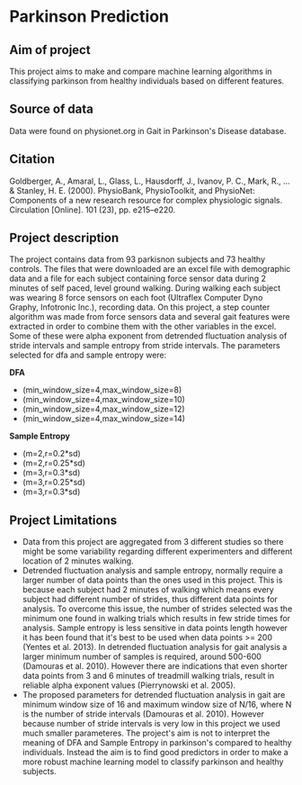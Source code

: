 # Parkinson Prediction

## Aim of project
This project aims to make and compare machine learning algorithms in classifying parkinson from healthy individuals based on different features.

## Source of data
Data were found on physionet.org in Gait in Parkinson's Disease database. 

## Citation
Goldberger, A., Amaral, L., Glass, L., Hausdorff, J., Ivanov, P. C., Mark, R., ... & Stanley, H. E. (2000). PhysioBank, PhysioToolkit, and PhysioNet: Components of a new research resource for complex physiologic signals. Circulation [Online]. 101 (23), pp. e215–e220.

## Project description
The project contains data from 93 parkisnon subjects and 73 healthy controls. The files that were downloaded are an excel file with demographic data and a file for each subject containing force sensor data during 2 minutes of self paced, level ground walking. During walking each subject was wearing 8 force sensors on each foot (Ultraflex Computer Dyno Graphy, Infotronic Inc.), recording data. On this project, a step counter algorithm was made from force sensors data and several gait features were extracted in order to combine them with the other variables in the excel. Some of these were alpha exponent from detrended fluctuation analysis  of stride intervals and sample entropy from stride intervals.  The parameters selected for dfa and sample entropy were:

**DFA**
* (min_window_size=4,max_window_size=8)
* (min_window_size=4,max_window_size=10)
* (min_window_size=4,max_window_size=12)
* (min_window_size=4,max_window_size=14)

**Sample Entropy**
* (m=2,r=0.2*sd)
* (m=2,r=0.25*sd)
* (m=3,r=0.3*sd)
* (m=3,r=0.25*sd)
* (m=3,r=0.3*sd)

## Project Limitations
* Data from this project are aggregated from 3 different studies so there might be some variability regarding different experimenters and different location of 2 minutes walking.
* Detrended fluctuation analysis and sample entropy, normally require a larger number of data points than the ones used in this project. This is because each subject had 2 minutes of walking which means every subject had different number of strides, thus different data points for analysis. To overcome this issue, the number of strides selected was the minimum one found in walking trials which results in few stride times for analysis. Sample entropy is less sensitive in data points length however it has been found that it's best to be used when data points >= 200 (Yentes et al. 2013). In detrended fluctuation analysis for gait analysis a larger minimum number of samples is required, around 500-600 (Damouras et al. 2010). However there are indications that  even shorter data points from 3 and 6 minutes of treadmill walking trials, result in reliable alpha exponent values (Pierrynowski et al. 2005).
* The proposed parameters for detrended fluctuation analysis in gait are minimum window size of 16 and maximum window size of N/16, where N is the number of stride intervals (Damouras et al. 2010). However because number of stride intervals is very low in this project we used much smaller parameteres. The project's aim is not to interpret the meaning of DFA and Sample Entropy in parkinson's compared to healthy individuals. Instead the aim is to find good predictors in order to make a more robust machine learning model to classify parkinson and healthy subjects.

